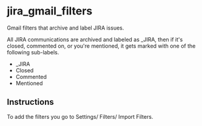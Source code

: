 # jira_gmail_filters
Gmail filters that archive and  label JIRA issues.

All JIRA communications are archived and labeled as _JIRA, then if it's closed, commented on, or you're mentioned, it gets marked with one of the following sub-labels.

- _JIRA
-  Closed
-  Commented
-  Mentioned

## Instructions
To add the filters you go to Settings/ Filters/ Import Filters.
